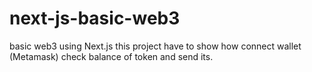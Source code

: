 # next-js-basic-web3
basic web3 using Next.js this project have to show how connect wallet (Metamask) check balance of token and send its.
